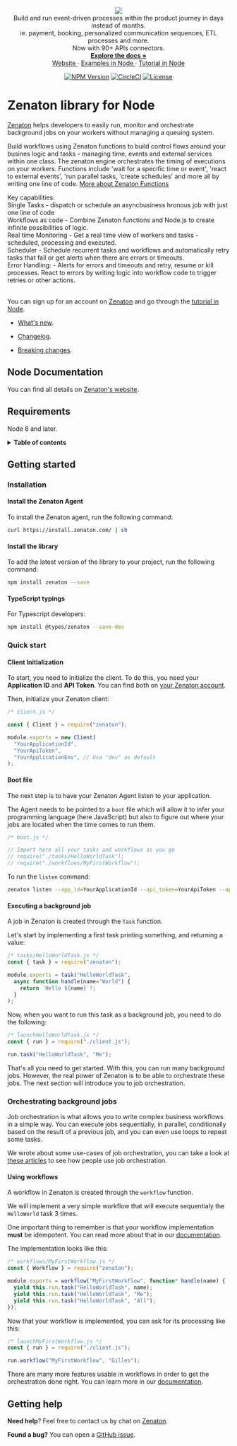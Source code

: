 <p align="center">
  <a href="https://zenaton.com" target="_blank">
    <img src="https://user-images.githubusercontent.com/36400935/58254828-e5176880-7d6b-11e9-9094-3f46d91faeee.png" target="_blank" />
  </a><br>
  Build and run event-driven processes within the product journey in days instead of months.<br>
ie. payment, booking, personalized communication sequences, ETL processes and more.
<br>Now with 90+ APIs connectors.<br>
  <a href="https://zenaton.com/documentation/node/getting-started/" target="_blank">
    <strong> Explore the docs » </strong>
  </a> <br>
  <a href="https://zenaton.com" target="_blank"> Website </a>
    ·
  <a href="https://github.com/zenaton/examples-node" target="_blank"> Examples in Node </a>
    ·
  <a href="https://app.zenaton.com/tutorial/node" target="_blank"> Tutorial in Node </a>
</p>
<p align="center">
  <a href="https://www.npmjs.com/package/zenaton"><img src="https://img.shields.io/npm/v/zenaton.svg" alt="NPM Version"></a>
  <a href="https://circleci.com/gh/zenaton/zenaton-node/tree/master" rel="nofollow" target="_blank"><img src="https://img.shields.io/circleci/project/github/zenaton/zenaton-node/master.svg" alt="CircleCI" style="max-width:100%;"></a>
  <a href="/LICENSE" target="_blank"><img src="https://img.shields.io/badge/iicense-MIT-blue.svg" alt="License" style="max-width:100%;"></a>
</p>

# Zenaton library for Node

[Zenaton](https://zenaton.com) helps developers to easily run, monitor and orchestrate background jobs on your workers without managing a queuing system. 

Build workflows using Zenaton functions to build control flows around your busines logic and tasks - managing time, events and external services within one class.  The zenaton engine orchestrates the timing of executions on your workers. Functions include 'wait for a specific time or event', 'react to external events', 'run parallel tasks, 'create schedules' and more all by writing one line of code. [More about Zenaton Functions](https://zenaton.com/how-it-works)

Key capabilities:<br>
Single Tasks - dispatch or schedule an asyncbusiness hronous job with just one line of code <br>
Workflows as code - Combine Zenaton functions and Node.js to create infinite possibilities of logic.<br>
Real time Monitoring - Get a real time view of workers and tasks - scheduled, processing and executed. <br>
Scheduler - Schedule recurrent tasks and workflows and automatically retry tasks that fail or get alerts when there are errors or timeouts. <br>
Error Handling: - Alerts for errors and timeouts and retry, resume or kill processes. React to errors by writing logic into workflow code to trigger retries or other actions. <br>
<br>
                
You can sign up for an account on [Zenaton](https://zenaton.com) and go through the [tutorial in Node](https://app.zenaton.com/tutorial/node).

- [What's new](WHATSNEW.md).

- [Changelog](CHANGELOG.md).

- [Breaking changes](BREAKINGCHANGES.md).

## Node Documentation

You can find all details on [Zenaton's website](https://zenaton.com/documentation/node/getting-started).

## Requirements

Node 8 and later.

<details>
  <summary><strong>Table of contents</strong></summary>

<!-- START doctoc generated TOC please keep comment here to allow auto update -->
<!-- DON'T EDIT THIS SECTION, INSTEAD RE-RUN doctoc TO UPDATE -->

- [Getting started](#getting-started)
  - [Installation](#installation)
    - [Install the Zenaton Agent](#install-the-zenaton-agent)
    - [Install the library](#install-the-library)
    - [Typescript typings](#typescript-typings)
  - [Quick start](#quick-start)
    - [Client Initialization](#client-initialization)
    - [Executing a background job](#executing-a-background-job)
  - [Orchestrating background jobs](#orchestrating-background-jobs)
    - [Using workflows](#using-workflows)
- [Getting help](#getting-help)

<!-- END doctoc generated TOC please keep comment here to allow auto update -->

</details>

## Getting started

### Installation

#### Install the Zenaton Agent

To install the Zenaton agent, run the following command:

```sh
curl https://install.zenaton.com/ | sh
```

#### Install the library

To add the latest version of the library to your project, run the following command:

```bash
npm install zenaton --save
```

#### TypeScript typings

For Typescript developers:

```bash
npm install @types/zenaton --save-dev
```

### Quick start

#### Client Initialization

To start, you need to initialize the client. To do this, you need your **Application ID** and **API Token**.
You can find both on [your Zenaton account](https://app.zenaton.com/api).

Then, initialize your Zenaton client:

```javascript
/* client.js */

const { Client } = require("zenaton");

module.exports = new Client(
  "YourApplicationId",
  "YourApiToken",
  "YourApplicationEnv", // Use "dev" as default
);
```

#### Boot file

The next step is to have your Zenaton Agent listen to your application.

The Agent needs to be pointed to a `boot` file which will allow it to infer your programming language (here JavaScript) but also to figure out where your jobs are located when the time comes to run them.

```javascript
/* boot.js */

// Import here all your tasks and workflows as you go
// require("./tasks/HelloWorldTask");
// require("./workflows/MyFirstWorkflow");
```

To run the `listen` command:

```sh
zenaton listen --app_id=YourApplicationId --api_token=YourApiToken --app_env=YourApplicationEnv --boot=boot.js
```

#### Executing a background job

A job in Zenaton is created through the `Task` function.

Let's start by implementing a first task printing something, and returning a value:

```javascript
/* tasks/HelloWorldTask.js */
const { task } = require("zenaton");

module.exports = task("HelloWorldTask",
  async function handle(name="World") {
    return `Hello ${name}`!;
  }
);
```

Now, when you want to run this task as a background job, you need to do the following:

```javascript
/* launchHelloWorldTask.js */
const { run } = require("./client.js");

run.task("HelloWorldTask", "Me");
```

That's all you need to get started. With this, you can run many background jobs.
However, the real power of Zenaton is to be able to orchestrate these jobs. The next section will introduce you to job orchestration.

### Orchestrating background jobs

Job orchestration is what allows you to write complex business workflows in a simple way.
You can execute jobs sequentially, in parallel, conditionally based on the result of a previous job,
and you can even use loops to repeat some tasks.

We wrote about some use-cases of job orchestration, you can take a look at [these articles](https://medium.com/zenaton/tagged/nodejs)
to see how people use job orchestration.

#### Using workflows

A workflow in Zenaton is created through the `workflow` function.

We will implement a very simple workflow that will execute sequentialy the `HelloWorld` task 3 times.

One important thing to remember is that your workflow implementation **must** be idempotent.
You can read more about that in our [documentation](https://zenaton.com/documentation/node/workflow-basics/#implementation).

The implementation looks like this:

```javascript
/* workflows/MyFirstWorkflow.js */
const { Workflow } = require("zenaton");

module.exports = workflow("MyFirstWorkflow", function* handle(name) {
  yield this.run.task("HelloWorldTask", name);
  yield this.run.task("HelloWorldTask", "Me");
  yield this.run.task("HelloWorldTask", "All");
});
```

Now that your workflow is implemented, you can ask for its processing like this:

```javascript
/* launchMyFirstWorkflow.js */
const { run } = require("./client.js");

run.workflow("MyFirstWorkflow", "Gilles");
```

There are many more features usable in workflows in order to get the orchestration done right. You can learn more
in our [documentation](https://zenaton.com/documentation/node/workflow-basics/#implementation).

## Getting help

**Need help**? Feel free to contact us by chat on [Zenaton](https://zenaton.com/).

**Found a bug?** You can open a [GitHub issue](https://github.com/zenaton/zenaton-node/issues).
